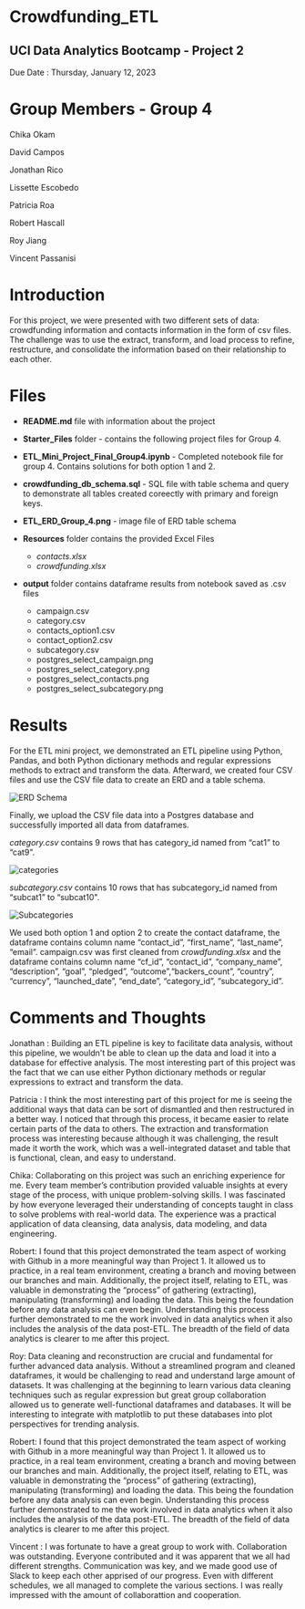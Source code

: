 # Crowdfunding_ETL

## UCI Data Analytics Bootcamp - Project 2

Due Date : Thursday, January 12, 2023

# **Group Members** - Group 4

Chika Okam

David Campos

Jonathan Rico

Lissette Escobedo

Patricia Roa

Robert Hascall

Roy Jiang

Vincent Passanisi


# **Introduction**

For this project, we were presented with two different sets of data: crowdfunding information and contacts information in the form of csv files.
The challenge was to use the extract, transform, and load process to refine, restructure, and consolidate the information based on their relationship to each other.

# **Files**

* **README.md** file with information about the project
* **Starter_Files** folder - contains the following project files for Group 4.

* **ETL_Mini_Project_Final_Group4.ipynb** - Completed notebook file for group 4. Contains solutions for both option 1 and 2.
* **crowdfunding_db_schema.sql** - SQL file with table schema and query to demonstrate all tables created coreectly with primary and foreign keys.
* **ETL_ERD_Group_4.png** - image file of ERD table schema
* **Resources** folder contains the provided Excel Files
    * *contacts.xlsx*
    * *crowdfunding.xlsx*
* **output** folder contains dataframe results from notebook saved as .csv files
    * campaign.csv
    * category.csv
    * contacts_option1.csv
    * contact_option2.csv
    * subcategory.csv
    * postgres_select_campaign.png
    * postgres_select_category.png
    * postgres_select_contacts.png
    * postgres_select_subcategory.png

# **Results**

For the ETL mini project, we demonstrated an ETL pipeline using Python, Pandas, and both Python dictionary methods and regular expressions methods to extract and transform the data.
Afterward, we created four CSV files and use the CSV file data to create an ERD and a table schema.

![ERD Schema](Starter_Files/ETL_ERD_Group_4.png)

Finally, we upload the CSV file data into a Postgres database and successfully imported all data from dataframes.

*category.csv* contains 9 rows that has category_id named from “cat1” to “cat9".

![categories](Starter_Files/output/category.png)

*subcategory.csv* contains 10 rows that has subcategory_id named from “subcat1” to “subcat10".

![Subcategories](Starter_Files/output/subcat_results.png)

We used both option 1 and option 2 to create the contact dataframe, the dataframe contains column name “contact_id”, “first_name”, “last_name”, “email”.
campaign.csv was first cleaned from *crowdfunding.xlsx* and the dataframe contains column name “cf_id”, “contact_id”, “company_name”, “description”, “goal”, “pledged”, “outcome”,“backers_count”, “country”, “currency”, “launched_date”, “end_date”, “category_id”, “subcategory_id”.

# **Comments and Thoughts**

Jonathan : Building an ETL pipeline is key to facilitate data analysis, without this pipeline, we wouldn't be able to clean up the data and load it into a database for effective analysis. The most interesting part of this project was the fact that we can use either Python dictionary methods or regular expressions to extract and transform the data.

Patricia : I think the most interesting part of this project for me is seeing the additional ways that data can be sort of dismantled and then restructured in a better way. I noticed that through this process, it became easier to relate certain parts of the data to others. The extraction and transformation process was interesting because although it was challenging, the result made it worth the work, which was a well-integrated dataset and table that is functional, clean, and easy to understand.

Chika: Collaborating on this project was such an enriching experience for me. Every team member’s contribution provided valuable insights at every stage of the process, with unique problem-solving skills. I was fascinated by how everyone leveraged their understanding of concepts taught in class to solve problems with real-world data. The experience was a practical application of data cleansing, data analysis, data modeling, and data engineering.

Robert: I found that this project demonstrated the team aspect of working with Github in a more meaningful way than Project 1. It allowed us to practice, in a real team environment, creating a branch and moving between our branches and main. Additionally, the project itself, relating to ETL, was valuable in demonstrating the “process” of gathering (extracting), manipulating (transforming) and loading the data. This being the foundation before any data analysis can even begin. Understanding this process further demonstrated to me the work involved in data analytics when it also includes the analysis of the data post-ETL. The breadth of the field of data analytics is clearer to me after this project.

Roy: Data cleaning and reconstruction are crucial and fundamental for further advanced data analysis. Without a streamlined program and cleaned dataframes, it would be challenging to read and understand large amount of datasets. It was challenging at the beginning to learn various data cleaning techniques such as regular expression but great group collaboration allowed us to generate well-functional dataframes and databases. It will be interesting to integrate with matplotlib to put these databases into plot perspectives for trending analysis.

Robert: I found that this project demonstrated the team aspect of working with Github in a more meaningful way than Project 1. It allowed us to practice, in a real team environment, creating a branch and moving between our branches and main. Additionally, the project itself, relating to ETL, was valuable in demonstrating the “process” of gathering (extracting), manipulating (transforming) and loading the data. This being the foundation before any data analysis can even begin. Understanding this process further demonstrated to me the work involved in data analytics when it also includes the analysis of the data post-ETL. The breadth of the field of data analytics is clearer to me after this project.

Vincent : I was fortunate to have a great group to work with. Collaboration was outstanding. Everyone contributed and it was apparent that we all had different strengths. Communication was key, and we made good use of Slack to keep each other apprised of our progress. Even with different schedules, we all managed to complete the various sections. I was really impressed with the amount of collaborattion and cooperation.

